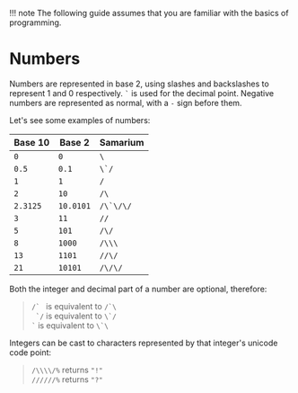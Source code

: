 !!! note
    The following guide assumes that you are familiar with the basics of
    programming.

# Numbers

Numbers are represented in base 2, using slashes and backslashes to represent 1
and 0 respectively. `` ` `` is used for the decimal point.
Negative numbers are represented as normal, with a `-` sign before them.

Let's see some examples of numbers:

Base 10  | Base 2    | Samarium
---      | ---       | ---
`0`      | `0`       | `\`
`0.5`    | `0.1`     | ``\`/``
`1`      | `1`       | `/`
`2`      | `10`      | `/\`
`2.3125` | `10.0101` | ``/\`\/\/``
`3`      | `11`      | `//`
`5`      | `101`     | `/\/`
`8`      | `1000`    | `/\\\`
`13`     | `1101`    | `//\/`
`21`     | `10101`   | `/\/\/`

Both the integer and decimal part of a number are optional, therefore:
> ``/` `` is equivalent to ``/`\``  
> `` `/`` is equivalent to ``\`/``  
> `` ` `` is equivalent to ``\`\``

Integers can be cast to characters represented by that integer's unicode code
point:

> `/\\\\/%` returns `"!"`  
> `//////%` returns `"?"`